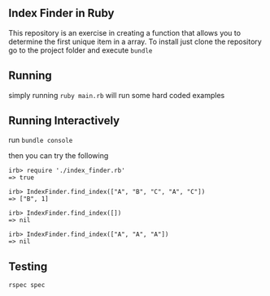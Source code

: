 ## Index Finder in Ruby
This repository is an exercise in creating a function that allows you to
determine the first unique item in a array. To install just clone the repository
go to the project folder and execute ```bundle```

## Running
simply running ```ruby main.rb``` will run some hard coded examples

## Running Interactively

run ```bundle console```

then you can try the following

```
irb> require './index_finder.rb'
=> true
```

```
irb> IndexFinder.find_index(["A", "B", "C", "A", "C"])
=> ["B", 1]

irb> IndexFinder.find_index([])
=> nil

irb> IndexFinder.find_index(["A", "A", "A"])
=> nil
```

## Testing
```
rspec spec
```